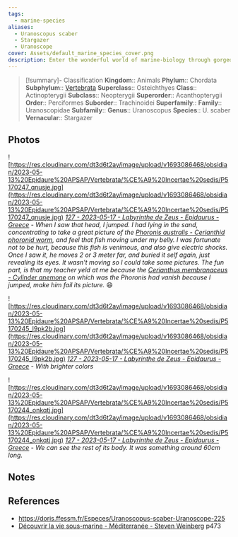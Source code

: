 ```yaml
---
tags:
  - marine-species
aliases:
  - Uranoscopus scaber
  - Stargazer
  - Uranoscope
cover: Assets/default_marine_species_cover.png
description: Enter the wonderful world of marine-biology through gorgeous underwater pictures of marine animals. Uranoscopidae are ugly flat sand fish with globulous eyes that can discharge electricity. Commonly called stargazers.
---
```

> [!summary]- Classification
**Kingdom**:: Animals
**Phylum**:: Chordata
**Subphylum**:: [Vertebrata](Vertebrata.md)
**Superclass**:: Osteichthyes
**Class**:: Actinopterygii
**Subclass**::  Neopterygii
**Superorder**:: Acanthopterygii
**Order**:: Perciformes
**Suborder**:: Trachinoidei
**Superfamily**::
**Family**:: Uranoscopidae
**Subfamily**::
**Genus**:: Uranoscopus
**Species**:: U. scaber
**Vernacular**:: Stargazer

## Photos
![https://res.cloudinary.com/dt3d6t2ay/image/upload/v1693086468/obsidian/2023-05-13%20Epidaure%20APSAP/Vertebrata/%CE%A9%20Incertae%20sedis/P5170247_qnusje.jpg](https://res.cloudinary.com/dt3d6t2ay/image/upload/v1693086468/obsidian/2023-05-13%20Epidaure%20APSAP/Vertebrata/%CE%A9%20Incertae%20sedis/P5170247_qnusje.jpg)
*[127 - 2023-05-17 - Labyrinthe de Zeus - Epidaurus - Greece](127%20-%202023-05-17%20-%20Labyrinthe%20de%20Zeus%20-%20Epidaurus%20-%20Greece.md) - When I saw that head, I jumped. I had lying in the sand, concentrating to take a great picture of the [Phoronis australis - Cerianthid phoronid worm](Phoronis%20australis%20-%20Cerianthid%20phoronid%20worm.md), and feel that fish moving under my belly. I was fortunate not to be hurt, because this fish is venimous, and also give electric shocks. Once I saw it, he moves 2 or 3 meter far, and buried it self again, just revealing its eyes. It wasn't moving so I could take some pictures. The fun part, is that my teacher yeld at me because the [Cerianthus membranaceus - Cylinder anemone](Cerianthus%20membranaceus%20-%20Cylinder%20anemone.md) on which was the Phoronis had vanish because I jumped, make him fail its picture.* 😄

![https://res.cloudinary.com/dt3d6t2ay/image/upload/v1693086468/obsidian/2023-05-13%20Epidaure%20APSAP/Vertebrata/%CE%A9%20Incertae%20sedis/P5170245_l9pk2b.jpg](https://res.cloudinary.com/dt3d6t2ay/image/upload/v1693086468/obsidian/2023-05-13%20Epidaure%20APSAP/Vertebrata/%CE%A9%20Incertae%20sedis/P5170245_l9pk2b.jpg)
*[127 - 2023-05-17 - Labyrinthe de Zeus - Epidaurus - Greece](127%20-%202023-05-17%20-%20Labyrinthe%20de%20Zeus%20-%20Epidaurus%20-%20Greece.md) - With brighter colors*

![https://res.cloudinary.com/dt3d6t2ay/image/upload/v1693086468/obsidian/2023-05-13%20Epidaure%20APSAP/Vertebrata/%CE%A9%20Incertae%20sedis/P5170244_onkqtj.jpg](https://res.cloudinary.com/dt3d6t2ay/image/upload/v1693086468/obsidian/2023-05-13%20Epidaure%20APSAP/Vertebrata/%CE%A9%20Incertae%20sedis/P5170244_onkqtj.jpg)
*[127 - 2023-05-17 - Labyrinthe de Zeus - Epidaurus - Greece](127%20-%202023-05-17%20-%20Labyrinthe%20de%20Zeus%20-%20Epidaurus%20-%20Greece.md) - We can see the rest of its body. It was something around 60cm long.*
## Notes

## References
- https://doris.ffessm.fr/Especes/Uranoscopus-scaber-Uranoscope-225
- [Découvrir la vie sous-marine - Méditerranée - Steven Weinberg](Découvrir%20la%20vie%20sous-marine%20-%20Méditerranée%20-%20Steven%20Weinberg.md) p473